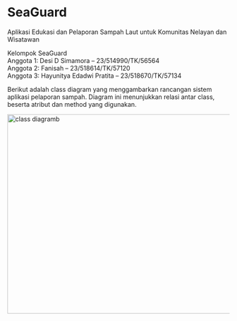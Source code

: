 # SeaGuard
Aplikasi Edukasi dan Pelaporan Sampah Laut untuk Komunitas Nelayan dan Wisatawan 

Kelompok SeaGuard <br>
Anggota 1: Desi D Simamora – 23/514990/TK/56564 <br>
Anggota 2: Fanisah – 23/518614/TK/57120 <br>
Anggota 3: Hayunitya Edadwi Pratita – 23/518670/TK/57134


Berikut adalah class diagram yang menggambarkan rancangan sistem aplikasi pelaporan sampah. Diagram ini menunjukkan relasi antar class, beserta atribut dan method yang digunakan.
 
<img width="533" height="451" alt="class diagramb" src="https://github.com/user-attachments/assets/b33a2442-08b3-491b-a769-369d4b6d8643" />
